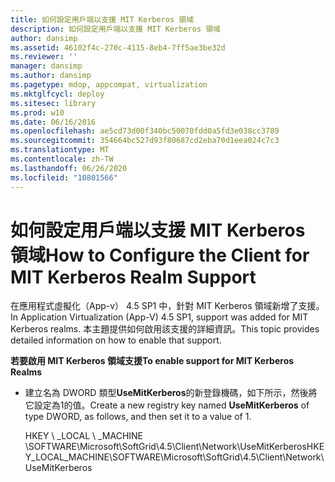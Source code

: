 ```yaml
---
title: 如何設定用戶端以支援 MIT Kerberos 領域
description: 如何設定用戶端以支援 MIT Kerberos 領域
author: dansimp
ms.assetid: 46102f4c-270c-4115-8eb4-7ff5ae3be32d
ms.reviewer: ''
manager: dansimp
ms.author: dansimp
ms.pagetype: mdop, appcompat, virtualization
ms.mktglfcycl: deploy
ms.sitesec: library
ms.prod: w10
ms.date: 06/16/2016
ms.openlocfilehash: ae5cd73d00f340bc50070fdd0a5fd3e038cc3789
ms.sourcegitcommit: 354664bc527d93f80687cd2eba70d1eea024c7c3
ms.translationtype: MT
ms.contentlocale: zh-TW
ms.lasthandoff: 06/26/2020
ms.locfileid: "10801566"
---
```

# <span data-ttu-id="9b78f-103">如何設定用戶端以支援 MIT Kerberos 領域</span><span class="sxs-lookup"><span data-stu-id="9b78f-103">How to Configure the Client for MIT Kerberos Realm Support</span></span>


<span data-ttu-id="9b78f-104">在應用程式虛擬化（App-v） 4.5 SP1 中，針對 MIT Kerberos 領域新增了支援。</span><span class="sxs-lookup"><span data-stu-id="9b78f-104">In Application Virtualization (App-V) 4.5 SP1, support was added for MIT Kerberos realms.</span></span> <span data-ttu-id="9b78f-105">本主題提供如何啟用該支援的詳細資訊。</span><span class="sxs-lookup"><span data-stu-id="9b78f-105">This topic provides detailed information on how to enable that support.</span></span>

**<span data-ttu-id="9b78f-106">若要啟用 MIT Kerberos 領域支援</span><span class="sxs-lookup"><span data-stu-id="9b78f-106">To enable support for MIT Kerberos Realms</span></span>**

-   <span data-ttu-id="9b78f-107">建立名為 DWORD 類型**UseMitKerberos**的新登錄機碼，如下所示，然後將它設定為1的值。</span><span class="sxs-lookup"><span data-stu-id="9b78f-107">Create a new registry key named **UseMitKerberos** of type DWORD, as follows, and then set it to a value of 1.</span></span>

    <span data-ttu-id="9b78f-108">HKEY \ _LOCAL \ _MACHINE \\SOFTWARE\\Microsoft\\SoftGrid\\4.5\\Client\\Network\\UseMitKerberos</span><span class="sxs-lookup"><span data-stu-id="9b78f-108">HKEY\_LOCAL\_MACHINE\\SOFTWARE\\Microsoft\\SoftGrid\\4.5\\Client\\Network\\UseMitKerberos</span></span>

 

 





